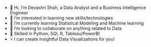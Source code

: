 - 👋 Hi, I’m Devashri Shah, a Data Analyst and a Business Intelligence Engineer
- 👀 I’m interested in learning new skills/technologies
- 🌱 I’m currently learning Statistical Modeling and Machine learning
- 💞️ I’m looking to collaborate on anything related to Data
- 🧠 Skilled in Python, SQl, R, Tableau/PowerBI
- ⚡ I can create insightful Data Visualizations for you!

<!---
devashrishah/devashrishah is a ✨ special ✨ repository because its `README.md` (this file) appears on your GitHub profile.
You can click the Preview link to take a look at your changes.
--->
